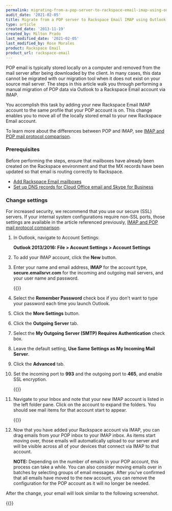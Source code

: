 ```yaml
---
permalink: migrating-from-a-pop-server-to-rackspace-email-imap-using-outlook/
audit_date: '2021-02-05'
title: Migrate from a POP server to Rackspace Email IMAP using Outlook 
type: article
created_date: '2013-11-19'
created_by: Milton Prado
last_modified_date: '2021-02-05'
last_modified_by: Rose Morales
product: Rackspace Email
product_url: rackspace-email
---
```


POP email is typically stored locally on a computer and removed from the mail
server after being downloaded by the client. In many cases, this data cannot be
migrated with our migration tool when it does not exist on your source mail
server. The steps in this article walk you through performing a manual migration
of POP data via Outlook to a Rackspace Email account via IMAP.

You accomplish this task by adding your new Rackspace Email IMAP account to the
same profile that your POP account is on. This change enables you to move all of
the locally stored email to your new Rackspace Email account.

To learn more about the differences between POP and
IMAP, see [IMAP and POP mail protocol comparison](/support/how-to/imap-and-pop-mail-protocol-comparison).

### Prerequisites

Before performing the steps, ensure that mailboxes have already been created on
the Rackspace environment and that the MX records have been updated so that
email is routing correctly to Rackspace.

- [Add Rackspace Email mailboxes](/support/how-to/add-rackspace-email-mailboxes)
- [Set up DNS records for Cloud Office email and Skype for Business](/support/how-to/set-up-dns-records-for-cloud-office-email-and-skype-for-business)

### Change settings

For increased security, we recommend that you use our secure (SSL) servers. If
your internal system configurations require non-SSL ports, those settings are
available in the article referenced previously, [IMAP and POP mail protocol comparison](/support/how-to/imap-and-pop-mail-protocol-comparison).

1. In Outlook, navigate to Account Settings:

   **Outlook 2013/2016: File > Account Settings > Account Settings**

2. To add your IMAP account, click the **New** button.

3. Enter your name and email address, **IMAP** for the account type,
    **secure.emailsrvr.com** for the incoming and outgoing mail servers, and
    your user name and password.

    {{<image src="settings_screenIMAPcopy_0.jpg" alt="" title="">}}

4. Select the **Remember Password** check box if you don't want to type your
    password each time you launch Outlook.

5. Click the **More Settings** button.

6. Click the **Outgoing Server** tab.

7. Select the **My Outgoing Server (SMTP) Requires Authentication** check box.

8. Leave the default setting, **Use Same Settings as My Incoming Mail Server**.

9. Click the **Advanced** tab.

10. Set the incoming port to **993** and the outgoing port to **465**, and
    enable SSL encryption.

    {{<image src="portsimapcopy.jpg" alt="" title="">}}

11. Navigate to your Inbox and note that your new IMAP account is listed in the
    left folder pane. Click on the account to expand the folders. You should see
    mail items for that account start to appear.

    {{<image src="IMAPaccount.png" alt="" title="">}}

12. Now that you have added your Rackspace account via IMAP, you can
    drag emails from your POP inbox to your IMAP inbox. As items start moving
    over, those emails will automatically upload to our server and will be
    visible across all of your devices that connect via IMAP to that account.

    **NOTE:** Depending on the number of emails in your POP account, this
    process can take a while. You can also consider moving emails over in
    batches by selecting groups of email messages. After you've confirmed that
    all emails have moved to the new account, you can remove the configuration
    for the POP account as it will no longer be needed.

After the change, your email will look similar to the following screenshot.

{{<image src="2013-11-27_1204.png" alt="" title="">}}
